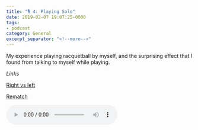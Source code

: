 ```yaml
---
title: "🎙 4: Playing Solo"
date: 2019-02-07 19:07:25-0000
tags:
- podcast
category: General
excerpt_separator: "<!--more-->"
---
```


My experience playing racquetball by myself, and the surprising effect that I found from talking to myself while playing.

*Links*

[Right vs left](https://www.bennorris.org/2019/02/04/right-vs-left.html)

[Rematch](https://www.bennorris.org/2019/02/04/rematch.html)

<audio controls="controls" src="https://www.bennorris.blog/uploads/2019/c47487fa5e.mp3" />

<!--more-->
